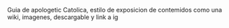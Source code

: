 Guia de apologetic Catolica, estilo de exposicion de contemidos como una wiki, imagenes, descargable y link a ig
